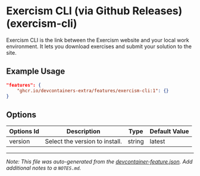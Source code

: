 
# Exercism CLI (via Github Releases) (exercism-cli)

Exercism CLI  is the link between the Exercism website and your local work environment. It lets you download exercises and submit your solution to the site.

## Example Usage

```json
"features": {
    "ghcr.io/devcontainers-extra/features/exercism-cli:1": {}
}
```

## Options

| Options Id | Description | Type | Default Value |
|-----|-----|-----|-----|
| version | Select the version to install. | string | latest |



---

_Note: This file was auto-generated from the [devcontainer-feature.json](devcontainer-feature.json).  Add additional notes to a `NOTES.md`._
